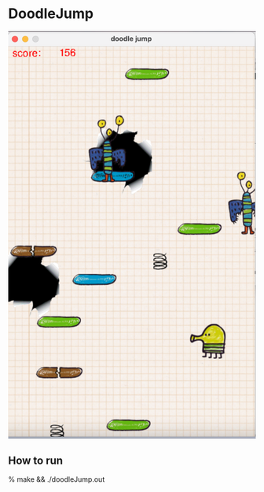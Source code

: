 # DoodleJump

![moz](https://github.com/erfaniravani/DoodleJump/blob/7f7a2e1c728255c31c6710c8b7c668ba0c3aa9cc/Screen%20Shot%202022-10-18%20at%202.16.29%20PM.png)

## How to run
 % make && ./doodleJump.out
